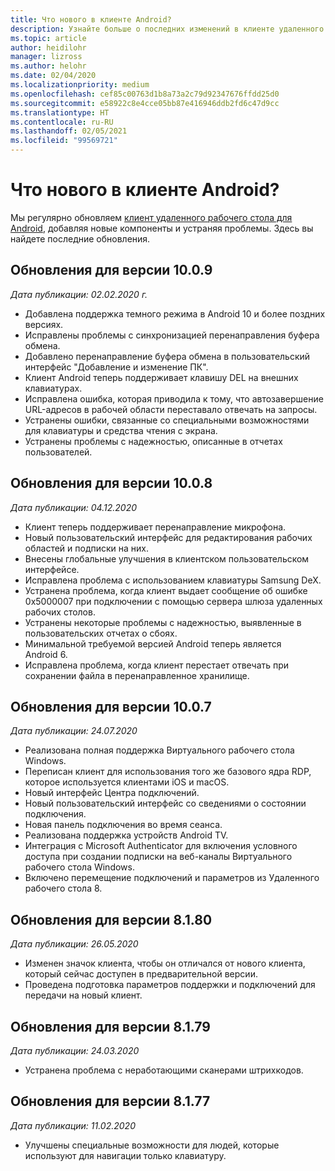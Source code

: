 ```yaml
---
title: Что нового в клиенте Android?
description: Узнайте больше о последних изменений в клиенте удаленного рабочего стола для Android.
ms.topic: article
author: heidilohr
manager: lizross
ms.author: helohr
ms.date: 02/04/2020
ms.localizationpriority: medium
ms.openlocfilehash: cef85c00763d1b8a73a2c79d92347676ffdd25d0
ms.sourcegitcommit: e58922c8e4cce05bb87e416946ddb2fd6c47d9cc
ms.translationtype: HT
ms.contentlocale: ru-RU
ms.lasthandoff: 02/05/2021
ms.locfileid: "99569721"
---
```

# <a name="whats-new-in-the-android-client"></a>Что нового в клиенте Android?

Мы регулярно обновляем [клиент удаленного рабочего стола для Android](remote-desktop-android.md), добавляя новые компоненты и устраняя проблемы. Здесь вы найдете последние обновления.

## <a name="updates-for-version-1009"></a>Обновления для версии 10.0.9

*Дата публикации: 02.02.2020 г.*

- Добавлена поддержка темного режима в Android 10 и более поздних версиях.
- Исправлены проблемы с синхронизацией перенаправления буфера обмена.
- Добавлено перенаправление буфера обмена в пользовательский интерфейс "Добавление и изменение ПК".
- Клиент Android теперь поддерживает клавишу DEL на внешних клавиатурах.
- Исправлена ошибка, которая приводила к тому, что автозавершение URL-адресов в рабочей области переставало отвечать на запросы.
- Устранены ошибки, связанные со специальными возможностями для клавиатуры и средства чтения с экрана.
- Устранены проблемы с надежностью, описанные в отчетах пользователей.

## <a name="updates-for-version-1008"></a>Обновления для версии 10.0.8

*Дата публикации: 04.12.2020*

- Клиент теперь поддерживает перенаправление микрофона.
- Новый пользовательский интерфейс для редактирования рабочих областей и подписки на них.
- Внесены глобальные улучшения в клиентском пользовательском интерфейсе.
- Исправлена проблема с использованием клавиатуры Samsung DeX.
- Устранена проблема, когда клиент выдает сообщение об ошибке 0x5000007 при подключении с помощью сервера шлюза удаленных рабочих столов.
- Устранены некоторые проблемы с надежностью, выявленные в пользовательских отчетах о сбоях.
- Минимальной требуемой версией Android теперь является Android 6.
- Исправлена проблема, когда клиент перестает отвечать при сохранении файла в перенаправленное хранилище.

## <a name="updates-for-version-1007"></a>Обновления для версии 10.0.7

*Дата публикации: 24.07.2020*

- Реализована полная поддержка Виртуального рабочего стола Windows.
- Переписан клиент для использования того же базового ядра RDP, которое используется клиентами iOS и macOS.
- Новый интерфейс Центра подключений.
- Новый пользовательский интерфейс со сведениями о состоянии подключения.
- Новая панель подключения во время сеанса.
- Реализована поддержка устройств Android TV.
- Интеграция с Microsoft Authenticator для включения условного доступа при создании подписки на веб-каналы Виртуального рабочего стола Windows.
- Включено перемещение подключений и параметров из Удаленного рабочего стола 8.

## <a name="updates-for-version-8180"></a>Обновления для версии 8.1.80

*Дата публикации: 26.05.2020*

- Изменен значок клиента, чтобы он отличался от нового клиента, который сейчас доступен в предварительной версии.
- Проведена подготовка параметров поддержки и подключений для передачи на новый клиент.

## <a name="updates-for-version-8179"></a>Обновления для версии 8.1.79

*Дата публикации: 24.03.2020*

- Устранена проблема с неработающими сканерами штрихкодов.

## <a name="updates-for-version-8177"></a>Обновления для версии 8.1.77

*Дата публикации: 11.02.2020*

- Улучшены специальные возможности для людей, которые используют для навигации только клавиатуру.
